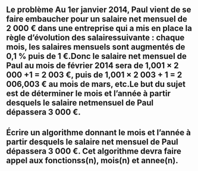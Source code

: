 ## Le problème Au 1er janvier 2014, Paul vient de se faire embaucher pour un salaire net mensuel de 2 000 € dans une entreprise qui a mis en place la règle d’évolution des salairessuivante : chaque mois, les salaires mensuels sont augmentés de 0,1 % puis de 1 €.Donc le salaire net mensuel de Paul au mois de février 2014 sera de 1,001 × 2 000  +1 = 2 003 €, puis de 1,001 × 2 003 + 1 = 2 006,003 € au mois de mars, etc.Le but du sujet est de déterminer le mois et l’année à partir desquels le salaire netmensuel de Paul dépassera 3 000 €.


## Écrire un algorithme donnant le mois et l’année à partir desquels le salaire net mensuel de Paul dépassera 3 000 €. Cet algorithme devra faire appel aux fonctionss(n), mois(n) et annee(n).